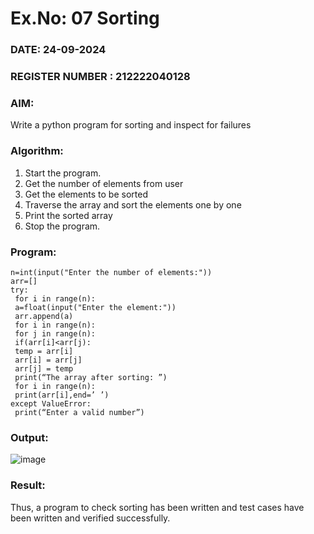 # Ex.No: 07  Sorting

### DATE: 24-09-2024                                                                   
### REGISTER NUMBER : 212222040128

### AIM:  
Write a python program for sorting and inspect for failures

### Algorithm:
1. Start the program.
2. Get the number of elements from user
3. Get the elements to be sorted
4. Traverse the array and sort the elements one by one
5. Print the sorted array
6. Stop the program. 
### Program:
```
n=int(input("Enter the number of elements:"))
arr=[]
try:
 for i in range(n):
 a=float(input("Enter the element:"))
 arr.append(a)
 for i in range(n):
 for j in range(n):
 if(arr[i]<arr[j):
 temp = arr[i]
 arr[i] = arr[j]
 arr[j] = temp
 print(“The array after sorting: ”)
 for i in range(n):
 print(arr[i],end=’ ’)
except ValueError:
 print(“Enter a valid number”)
```
### Output:

![image](https://github.com/user-attachments/assets/3801cad7-9307-4307-8f87-5cf541118013)









### Result:
Thus, a program to check sorting has been written and test cases have been written and verified
successfully.


